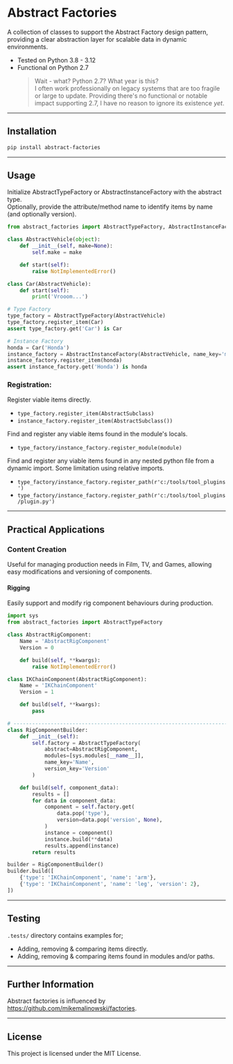 # Abstract Factories
A collection of classes to support the Abstract Factory design pattern, providing a clear abstraction 
layer for scalable data in dynamic environments.

- Tested on Python 3.8 - 3.12
- Functional on Python 2.7
  > Wait - what? Python 2.7? What year is this?  
  > I often work professionally on legacy systems that are too 
  > fragile or large to update.
  > Providing there's no functional or notable impact 
  > supporting 2.7, I have no reason to ignore its existence _yet_.

---

## Installation
```bash
pip install abstract-factories
```

---

## Usage
Initialize AbstractTypeFactory or AbstractInstanceFactory with the abstract type.  
Optionally, provide the attribute/method name to identify items by name (and optionally version).
```python
from abstract_factories import AbstractTypeFactory, AbstractInstanceFactory

class AbstractVehicle(object):
    def __init__(self, make=None):
        self.make = make

    def start(self):
        raise NotImplementedError()

class Car(AbstractVehicle):
    def start(self):
        print('Vrooom...')

# Type Factory
type_factory = AbstractTypeFactory(AbstractVehicle)
type_factory.register_item(Car)
assert type_factory.get('Car') is Car

# Instance Factory
honda = Car('Honda')
instance_factory = AbstractInstanceFactory(AbstractVehicle, name_key='make')
instance_factory.register_item(honda)
assert instance_factory.get('Honda') is honda
```

### Registration:
Register viable items directly.
- `type_factory.register_item(AbstractSubclass)`
- `instance_factory.register_item(AbstractSubclass())`

Find and register any viable items found in the module's locals.
- `type_factory/instance_factory.register_module(module)`  

Find and register any viable items found in any nested python file from a dynamic 
import. Some limitation using relative imports.  
- `type_factory/instance_factory.register_path(r'c:/tools/tool_plugins')`
- `type_factory/instance_factory.register_path(r'c:/tools/tool_plugins/plugin.py')`

---

## Practical Applications
### Content Creation
Useful for managing production needs in Film, TV, and Games, allowing easy modifications and versioning of components.

#### Rigging
Easily support and modify rig component behaviours during production.
```python
import sys
from abstract_factories import AbstractTypeFactory

class AbstractRigComponent:
    Name = 'AbstractRigComponent'
    Version = 0

    def build(self, **kwargs):
        raise NotImplementedError()

class IKChainComponent(AbstractRigComponent):
    Name = 'IKChainComponent'
    Version = 1

    def build(self, **kwargs):
        pass

# --------------------------------------------------------------------------
class RigComponentBuilder:
    def __init__(self):
        self.factory = AbstractTypeFactory(
            abstract=AbstractRigComponent,
            modules=[sys.modules[__name__]],
            name_key='Name',
            version_key='Version'
        )

    def build(self, component_data):
        results = []
        for data in component_data:
            component = self.factory.get(
                data.pop('type'), 
                version=data.pop('version', None),
            )
            instance = component()
            instance.build(**data)
            results.append(instance)
        return results

builder = RigComponentBuilder()
builder.build([
    {'type': 'IKChainComponent', 'name': 'arm'},
    {'type': 'IKChainComponent', 'name': 'leg', 'version': 2},
])
```

---

## Testing
`.tests/` directory contains examples for;
- Adding, removing & comparing items directly.
- Adding, removing & comparing items found in modules and/or paths.

---

## Further Information
Abstract factories is influenced by https://github.com/mikemalinowski/factories.

---

## License
This project is licensed under the MIT License.

